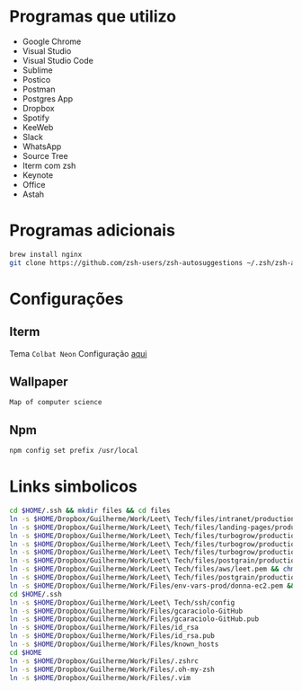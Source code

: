 # Programas que utilizo

* Google Chrome
* Visual Studio
* Visual Studio Code
* Sublime
* Postico
* Postman
* Postgres App
* Dropbox
* Spotify
* KeeWeb
* Slack
* WhatsApp
* Source Tree
* Iterm com zsh
* Keynote
* Office
* Astah

# Programas adicionais

```sh
brew install nginx
git clone https://github.com/zsh-users/zsh-autosuggestions ~/.zsh/zsh-autosuggestions
```

# Configurações

## Iterm
Tema `Colbat Neon`
Configuração [aqui](./iterm-profile.json)

## Wallpaper
`Map of computer science`

## Npm
```sh
npm config set prefix /usr/local
```

# Links simbolicos

```sh
cd $HOME/.ssh && mkdir files && cd files
ln -s $HOME/Dropbox/Guilherme/Work/Leet\ Tech/files/intranet/production/aws/intranet.pem && chmod 400 intranet.pem
ln -s $HOME/Dropbox/Guilherme/Work/Leet\ Tech/files/landing-pages/production/aws/landing_pages.pem && chmod 400 landing_pages.pem
ln -s $HOME/Dropbox/Guilherme/Work/Leet\ Tech/files/turbogrow/production/aws/turbogram.pem && chmod 400 turbogram.pem
ln -s $HOME/Dropbox/Guilherme/Work/Leet\ Tech/files/turbogrow/production/aws/turbogram_operations.pem && chmod 400 turbogram_operations.pem
ln -s $HOME/Dropbox/Guilherme/Work/Leet\ Tech/files/turbogrow/production/aws/turbogram_redis.pem && chmod 400 turbogram_redis.pem
ln -s $HOME/Dropbox/Guilherme/Work/Leet\ Tech/files/postgrain/production/aws/instamizer.pem && chmod 400 instamizer.pem
ln -s $HOME/Dropbox/Guilherme/Work/Leet\ Tech/files/aws/leet.pem && chmod 400 leet.pem
ln -s $HOME/Dropbox/Guilherme/Work/Leet\ Tech/files/postgrain/production/aws/postgrain.pem && chmod 400 postgrain.pem
ln -s $HOME/Dropbox/Guilherme/Work/Files/env-vars-prod/donna-ec2.pem && chmod 400 donna-ec2.pem
cd $HOME/.ssh
ln -s $HOME/Dropbox/Guilherme/Work/Leet\ Tech/ssh/config
ln -s $HOME/Dropbox/Guilherme/Work/Files/gcaraciolo-GitHub
ln -s $HOME/Dropbox/Guilherme/Work/Files/gcaraciolo-GitHub.pub
ln -s $HOME/Dropbox/Guilherme/Work/Files/id_rsa
ln -s $HOME/Dropbox/Guilherme/Work/Files/id_rsa.pub
ln -s $HOME/Dropbox/Guilherme/Work/Files/known_hosts
cd $HOME
ln -s $HOME/Dropbox/Guilherme/Work/Files/.zshrc
ln -s $HOME/Dropbox/Guilherme/Work/Files/.oh-my-zsh
ln -s $HOME/Dropbox/Guilherme/Work/Files/.vim
```
